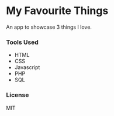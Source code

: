 # My Favourite Things
An app to showcase 3 things I love.

### Tools Used

-   HTML
-   CSS
-   Javascript
-   PHP
-   SQL

### License

MIT